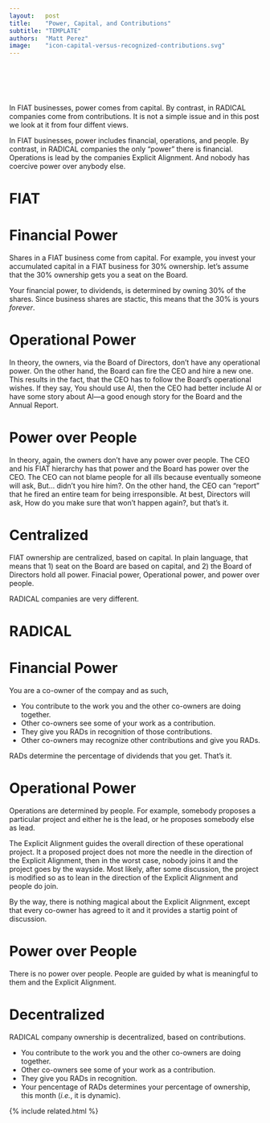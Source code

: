 ```yaml
---
layout:   post
title:    "Power, Capital, and Contributions"
subtitle: "TEMPLATE"
authors:  "Matt Perez"
image:    "icon-capital-versus-recognized-contributions.svg"
---
```


<div style="display:none;">
 <p>In <span class='_paradigm'>FIAT</span> businesses, power comes from capital. By contrast, in <span class='_paradigm'>RADICAL</span> companies come from contributions. It is not a simple issue and in this post we look at it from four diffent views.</p>
</div>

<h1>&nbsp;</h1>
 <p>In <span class='_paradigm'>FIAT</span> businesses, power comes from capital. By contrast, in <span class='_paradigm'>RADICAL</span> companies come from contributions. It is not a simple issue and in this post we look at it from four diffent views.</p>
 <p>In <span class='_paradigm'>FIAT</span> businesses, power includes financial, operations, and people. By contrast, in <span class='_paradigm'>RADICAL</span> companies the only &ldquo;power&rdquo; there is financial. Operations is lead by the companies Explicit Alignment. And nobody has coercive power over anybody else.</p>

<h1 class="_section"><span class='_paradigm'>FIAT</span></h1>

<h1>Financial Power</h1>
 <p>Shares in a <span class='_paradigm'>FIAT</span> business come from capital. For example, you invest your accumulated capital in a <span class='_paradigm'>FIAT</span> business for 30% ownership. let&rsquo;s assume that the 30% ownership gets you a seat on the Board.</li>
 <p>Your financial power, to dividends, is determined by owning 30% of the shares. Since business shares are stactic, this means that the 30% is yours <em>forever</em>.</p>

<h1>Operational Power</h1>
 <p>In theory, the owners, via the Board of Directors, don&rsquo;t have any operational power. On the other hand, the Board can fire the CEO and hire a new one. This results in the fact, that the CEO has to follow the Board&rsquo;s operational wishes. If they say, <span class="_quotespan">You should use AI</span>, then the CEO had better include AI or have some story about AI&mdash;a good enough story for the Board and the Annual Report.</p>

<h1>Power over People</h1>
 <p>In theory, again, the owners don&rsquo;t have any power over people. The CEO and his FIAT hierarchy has that power and the Board has power over the CEO. The CEO can not blame people for all ills because eventually someone will ask, <span class="_quotespan">But&hellip; didn&rsquo;t you hire him?</span>. On the other hand, the CEO can &ldquo;report&rdquo; that he fired an entire team for being irresponsible. At best, Directors will ask, <span class="_quotespan">How do you make sure that won&rsquo;t happen again?</span>, but that&rsquo;s it.</p>

<h1>Centralized</h1>
 <p><span class='_paradigm'>FIAT</span> ownership are centralized, based on capital. In plain language, that means that 1) seat on the Board are based on capital, and 2) the Board of Directors hold all power. Finacial power, Operational power, and power over people.</p>
 <p><span class='_paradigm'>RADICAL</span> companies are very different.</p>

<h1 class="_section"><span class='_paradigm'>RADICAL</span></h1>

<h1>Financial Power</h1>
 <p>You are a co-owner of the compay and as such,</p>
  <ul>
   <li>You contribute to the work you and the other co-owners are doing together.</li>
   <li>Other co-owners see some of your work as a contribution.</li>
   <li>They give you <span class='_paradigm'>RAD</span>s in recognition of those contributions.</li>
   <li>Other co-owners may recognize other contributions and give you <span class='_paradigm'>RAD</span>s.</li>
  </ul>
 <p><span class='_paradigm'>RAD</span>s determine the percentage of dividends that you get. That&rsquo;s it.</p>

<h1>Operational Power</h1>
 <p>Operations are determined by people. For example, somebody proposes a particular project and either he is the lead, or he proposes somebody else as lead.</p>
 <p>The Explicit Alignment guides the overall direction of these operational project. It a proposed project does not more the needle in the direction of the Explicit Alignment, then in the worst case, nobody joins it and the project goes by the wayside. Most likely, after some discussion, the project is modified so as to lean in the direction of the Explicit Alignment and people do join.</p>
 <p>By the way, there is nothing magical about the Explicit Alignment, except that every co-owner has agreed to it and it provides a startig point of discussion.</p>

<h1>Power over People</h1>
 <p>There is no power over people. People are guided by what is meaningful to them and the Explicit Alignment.</p>

<h1>Decentralized</h1>
 <p><span class='_paradigm'>RADICAL</span> company ownership is decentralized, based on contributions.</p>
  <ul>
   <li>You contribute to the work you and the other co-owners are doing together.</li>
   <li>Other co-owners see some of your work as a contribution.</li>
   <li>They give you <span class='_paradigm'>RAD</span>s in recognition.</li>
   <li>Your pencentage of <span class='_paradigm'>RAD</span>s determines your percentage of ownership, this month (<em>i.e.</em>, it is dynamic).</li>
  </ul>

{% include related.html %}